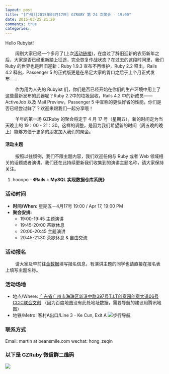 ```yaml
---
layout: post
title: "[广州][2015年04月17日] GZRUBY 第 24 次聚会 - 19:00"
date: 2015-03-25 21:20
comments: true
categories: 
---
```


Hello Rubyist!

&nbsp;&nbsp;&nbsp;&nbsp;&nbsp;&nbsp;&nbsp;&nbsp;阔别大家已经一个多月了(上次[活动链接](https://ruby-china.org/topics/23765))，在度过了辞旧迎新的农历新年之后，大家是否已经重新踏上征途，完全恢复作战状态？在过去的这段时间里，我们 Ruby 的世界也是辞旧迎新：Ruby 1.9.3 宣布不再维护，Ruby 2.2 释出，Rails 4.2 释出，Passenger 5 的正式版更是在吊足大家的胃口之后于上个月正式发布……

&nbsp;&nbsp;&nbsp;&nbsp;&nbsp;&nbsp;&nbsp;&nbsp;作为用为人先的 Rubyist 们，你们是否已经开始在你们的生产环境中用上了这些最新发布的武器呢？Ruby 2.2中的垃圾回收，Rails 4.2 中的新成员——ActiveJob 以及 Mail Preview，Passenger 5 中宣称的更快好省的性能，你们是否已经尝过鲜了？欢迎来跟我们一起分享哦！

&nbsp;&nbsp;&nbsp;&nbsp;&nbsp;&nbsp;&nbsp;&nbsp;羊年的第一场 GZRuby 的聚会将定于 4 月 17 号（星期五），新的时间定为当天晚上的 19：00 - 21：30。这样的调整，是因为我们希望新的时间（周五晚的晚上）能够方便于更多的朋友加入我们的聚会。

#### 活动主题
&nbsp;&nbsp;&nbsp;&nbsp;&nbsp;&nbsp;&nbsp;&nbsp;按照以往惯例，我们不限主题内容，我们欢迎任何与 Ruby 或者 Web 领域相关的话题或者演讲。我们还在此持续更新我们收集到的演讲主题名称，请大家保持关注。

1. hooopo - **《Rails + MySQL 实现数据仓库系统》**

### 活动时间
* **时间/When:** 星期五－4月17号 19:00 / Apr 17, 19:00 PM  
* **聚会安排:**  
    * 19:00-19:45 主题演讲
    * 19:45-20:00 茶歇休息
    * 20:00-20:45 主题演讲
    * 20:45-21:30 茶歇休息 & 自由交流

### 活动报名
&nbsp;&nbsp;&nbsp;&nbsp;&nbsp;&nbsp;&nbsp;&nbsp;请大家及早前往[金数据](https://jinshuju.net/f/5g1yWr)填写报名信息，有演讲主题的同学也请直接在报名表上填写主题名称。

### 活动场地
* 地点/Where: [广东省广州市海珠区新港中路397号T.I.T创意园创意大道06号 CCIC联合文创](http://map.qq.com/?type=marker&isopeninfowin=1&markertype=1&name=%E4%B8%AD%E5%9B%BD%2C%E5%B9%BF%E4%B8%9C%E7%9C%81%2C%E5%B9%BF%E5%B7%9E%E5%B8%82%2C%E6%B5%B7%E7%8F%A0%E5%8C%BA&addr=%E8%89%BA%E8%8B%91%E8%B7%AF106%E5%8F%B7%E6%96%B0%E8%A1%97%E5%A4%B4%E6%9D%91&pointy=23.098996&pointx=113.325283&coord=23.098996%2C113.325283&nodata_redirect=1) （因为百度地图没有此处地址数据，需要导航的建议用腾讯地图）
* 地铁/Metro: 客村A出口/Line 3 - Ke Cun, Exit A
![步行导航](https://ruby-china-files.b0.upaiyun.com/photo/2014/e8a6d49d28fc355e2f55675e7abc0e19.png)

### 联系方式
Email: martin at beansmile.com
wechat: hong_zeqin

### 以下是 GZRuby 微信群二维码
![](https://ruby-china-files.b0.upaiyun.com/photo/2015/62d04134a8b4e2c677d95ec9ca9d2ee2.png)
